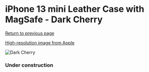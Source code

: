 # iPhone 13 mini Leather Case with MagSafe - Dark Cherry

[Return to previous page](/iphone_13)

[High-resolution image from Apple](https://store.storeimages.cdn-apple.com/8756/as-images.apple.com/is/MM0G3?wid=4500&hei=4500&fmt=png)

<div style="width: 384px"><img src="/everypreview/MM0G3.png" alt="Dark Cherry"></div>

### Under construction
